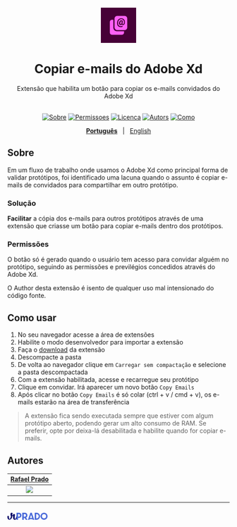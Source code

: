 <br>

<div align="center">
    <img src=".github/icon.png" alt="Logo Repo" width="80">
    <h1>
      Copiar e-mails do Adobe Xd
    </h1>
    Extensão que habilita um botão para copiar os e-mails convidados do Adobe Xd
</div>

<br>
<div align="center">

[![Sobre](https://img.shields.io/badge/-Sobre-470137)](#sobre)
[![Permissoes](https://img.shields.io/badge/-Permissões-470137)](#permissões)
[![Licenca](https://img.shields.io/badge/-Licença-470137)](/LICENSE)
[![Autors](https://img.shields.io/badge/-Autor-470137)](#autores)
[![Como](https://img.shields.io/badge/-Download-FE62F5)](#como-usar)

</div>
<div align="center">

[**Português**](/README.md)&nbsp;&nbsp;&nbsp;|&nbsp;&nbsp;&nbsp;[English](.github/README_ENG.md)

</div>

## Sobre

Em um fluxo de trabalho onde usamos o Adobe Xd como principal forma de validar protótipos, foi identificado uma lacuna quando o assunto é copiar e-mails de convidados para compartilhar em outro protótipo.

### Solução

**Facilitar** a cópia dos e-mails para outros protótipos através de uma extensão que criasse um botão para copiar e-mails dentro dos protótipos.

### Permissões

O botão só é gerado quando o usuário tem acesso para convidar alguém no protótipo, seguindo as permissões e previlégios concedidos através do Adobe Xd.

O Author desta extensão é isento de qualquer uso mal intensionado do código fonte.

## Como usar

1. No seu navegador acesse a área de extensões
2. Habilite o modo desenvolvedor para importar a extensão
3. Faça o [download](package/extension_copy-xd-emails.zip) da extensão
4. Descompacte a pasta
5. De volta ao navegador clique em `Carregar sem compactação` e selecione a pasta descompactada
6. Com a extensão habilitada, acesse e recarregue seu protótipo
7. Clique em convidar. Irá aparecer um novo botão `Copy Emails`
8. Após clicar no botão `Copy Emails` é só colar (ctrl + v / cmd + v), os e-mails estarão na área de transferência

> A extensão fica sendo executada sempre que estiver com algum protótipo aberto, podendo gerar um alto consumo de RAM. Se preferir, opte por deixa-lá desabilitada e habilite quando for copiar e-mails.

## Autores

|      [Rafael Prado](http://www.github.com/rpradosilva)      |
| :---------------------------------------------------------: |
| ![](https://avatars2.githubusercontent.com/u/22681977?s=80) |

---

### [<img alt="Logo RPrado" src="https://github.com/rpradodesign/default-readme/blob/main/.github/assets/images/logo-rprado.png" width="91px" />](http://rprado.design)
